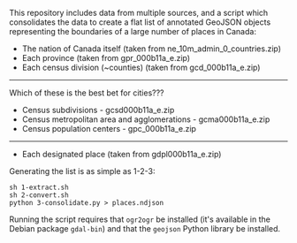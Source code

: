 This repository includes data from multiple sources, and a script which consolidates the data to create a flat list of annotated GeoJSON objects representing the boundaries of a large number of places in Canada:

* The nation of Canada itself (taken from ne_10m_admin_0_countries.zip)
* Each province (taken from gpr_000b11a_e.zip)
* Each census division (~counties) (taken from gcd_000b11a_e.zip)

---
Which of these is the best bet for cities???

* Census subdivisions - gcsd000b11a_e.zip
* Census metropolitan area and agglomerations - gcma000b11a_e.zip
* Census population centers - gpc_000b11a_e.zip
---

* Each designated place (taken from gdpl000b11a_e.zip)

Generating the list is as simple as 1-2-3:

```
sh 1-extract.sh
sh 2-convert.sh
python 3-consolidate.py > places.ndjson
```

Running the script requires that `ogr2ogr` be installed (it's
available in the Debian package `gdal-bin`) and that the `geojson`
Python library be installed.
